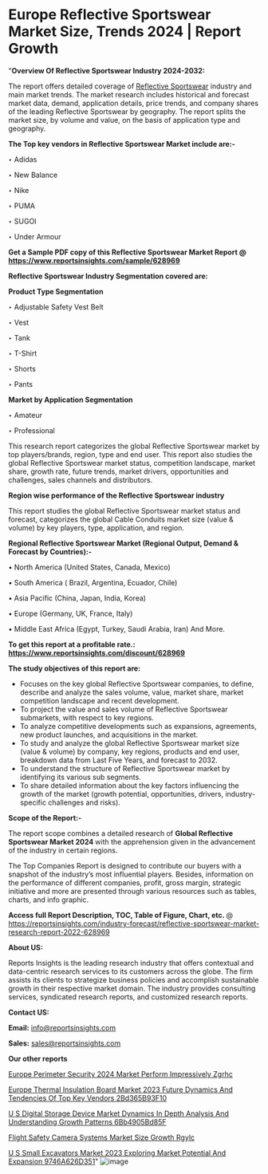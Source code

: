 # Europe Reflective Sportswear Market Size, Trends 2024 | Report Growth

"<strong>Overview Of Reflective Sportswear Industry 2024-2032:</strong>

The report offers detailed coverage of <a href=https://www.reportsinsights.com/sample/628969>Reflective Sportswear</a> industry and main market trends. The market research includes historical and forecast market data, demand, application details, price trends, and company shares of the leading Reflective Sportswear by geography. The report splits the market size, by volume and value, on the basis of application type and geography.

<strong>The Top key vendors in Reflective Sportswear Market include are:- </strong>

‣ Adidas

‣ New Balance

‣ Nike

‣ PUMA

‣ SUGOI

‣ Under Armour

<strong>Get a Sample PDF copy of this Reflective Sportswear Market Report </strong><strong>@ <a href=https://www.reportsinsights.com/sample/628969 style=color:#0000ff;>https://www.reportsinsights.com/sample/628969</a> </strong>

<strong>Reflective Sportswear Industry Segmentation covered are:</strong>

<strong>Product Type Segmentation</strong>

‣    Adjustable Safety Vest Belt

‣ Vest

‣ Tank

‣ T-Shirt

‣ Shorts

‣ Pants

<strong>Market by Application Segmentation</strong>

‣   Amateur

‣ Professional

This research report categorizes the global Reflective Sportswear market by top players/brands, region, type and end user. This report also studies the global Reflective Sportswear market status, competition landscape, market share, growth rate, future trends, market drivers, opportunities and challenges, sales channels and distributors.

<strong>Region wise performance of the Reflective Sportswear industry</strong><strong> </strong>

This report studies the global Reflective Sportswear market status and forecast, categorizes the global Cable Conduits market size (value &amp; volume) by key players, type, application, and region. 

<strong>Regional Reflective Sportswear Market (Regional Output, Demand &amp; Forecast by Countries):-</strong>

• North America (United States, Canada, Mexico)

• South America ( Brazil, Argentina, Ecuador, Chile)

• Asia Pacific (China, Japan, India, Korea)

• Europe (Germany, UK, France, Italy)

• Middle East Africa (Egypt, Turkey, Saudi Arabia, Iran) And More.

<strong>To get this report at a profitable rate.: <a href=https://www.reportsinsights.com/discount/628969 style=color:#0000ff;>https://www.reportsinsights.com/discount/628969</a></strong>

<strong>The study objectives of this report are:</strong>
<ul>
  <li>Focuses on the key global Reflective Sportswear companies, to define, describe and analyze the sales volume, value, market share, market competition landscape and recent development.</li>
  <li>To project the value and sales volume of Reflective Sportswear submarkets, with respect to key regions.</li>
  <li>To analyze competitive developments such as expansions, agreements, new product launches, and acquisitions in the market.</li>
  <li>To study and analyze the global Reflective Sportswear market size (value &amp; volume) by company, key regions, products and end user, breakdown data from Last Five Years, and forecast to 2032.</li>
  <li>To understand the structure of Reflective Sportswear market by identifying its various sub segments.</li>
  <li>To share detailed information about the key factors influencing the growth of the market (growth potential, opportunities, drivers, industry-specific challenges and risks).</li>
</ul>
<strong>Scope of the Report:-</strong><strong> </strong>

The report scope combines a detailed research of <strong>Global Reflective Sportswear Market 2024 </strong>with the apprehension given in the advancement of the industry in certain regions.

The Top Companies Report is designed to contribute our buyers with a snapshot of the industry’s most influential players. Besides, information on the performance of different companies, profit, gross margin, strategic initiative and more are presented through various resources such as tables, charts, and info graphic.

<strong>Access full Report Description, TOC, Table of Figure, Chart, etc. </strong>@   <a href=https://reportsinsights.com/industry-forecast/reflective-sportswear-market-research-report-2022-628969 style=color:#0000ff;>https://reportsinsights.com/industry-forecast/reflective-sportswear-market-research-report-2022-628969</a>

<strong>About US:</strong>

Reports Insights is the leading research industry that offers contextual and data-centric research services to its customers across the globe. The firm assists its clients to strategize business policies and accomplish sustainable growth in their respective market domain. The industry provides consulting services, syndicated research reports, and customized research reports.

<strong>Contact US:</strong>

<p class=""""><b>Email:</b> <a href=mailto:info@reportsinsights.com>info@reportsinsights.com</a></p>
<p class=""""><b>Sales:</b> <a href=mailto:sales@reportsinsights.com>sales@reportsinsights.com</a></p>

<strong>Our other reports</strong>

<a href=https://www.linkedin.com/pulse/europe-perimeter-security-2024-market-perform-impressively-zgrhc/>Europe Perimeter Security 2024 Market Perform Impressively Zgrhc</a>

<a href=https://medium.com/@reportsinsights.aj/europe-thermal-insulation-board-market-2023-future-dynamics-and-tendencies-of-top-key-vendors-2bd365b93f10>Europe Thermal Insulation Board Market 2023 Future Dynamics And Tendencies Of Top Key Vendors 2Bd365B93F10</a>

<a href=https://medium.com/@akitotamura255/u-s-digital-storage-device-market-dynamics-in-depth-analysis-and-understanding-growth-patterns-6bb4905bd85f>U S Digital Storage Device Market Dynamics In Depth Analysis And Understanding Growth Patterns 6Bb4905Bd85F</a>

<a href=https://www.linkedin.com/pulse/flight-safety-camera-systems-market-size-growth-rgylc/>Flight Safety Camera Systems Market Size Growth Rgylc</a>

<a href=https://medium.com/@singhaakesh50/u-s-small-excavators-market-2023-exploring-market-potential-and-expansion-9746a626d351>U S Small Excavators Market 2023 Exploring Market Potential And Expansion 9746A626D351</a>"
![image](https://github.com/Reportsinsights123/RIgrowth/assets/158415881/51833e5f-a918-4dbe-b163-9aed3d1a35c0)
